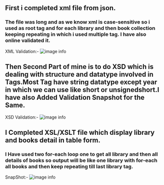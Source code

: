 ##   First i completed xml file from json.
### The file was long and as we know xml is case-sensitive so i used <LIBRARY> as root tag and <library> for each library and then book collection keeping repeating in which i used multiple <catalog> tag. I have also online validated it.

XML Validation:-    ![image info](../Project/assets/XML%20Validation.png) 

##   Then Second Part of mine is to do XSD which is dealing with structure and datatype involved in Tags.Most Tag have string datatype except year in which we can use like short or unsignedshort.I have also Added Validation Snapshot for the Same.

XSD Validation:-    ![image info](../Project/assets/XSD%20Validation.png) 

## I Completed XSL/XSLT file which display library and books detail in table form.

### I Have used two for-each loop one to get all library and then all details of books so output will be like one library with for-each all books and then keep repeating till last library tag.

SnapShot:- ![image info](../Project/assets/library(xsl).png) 